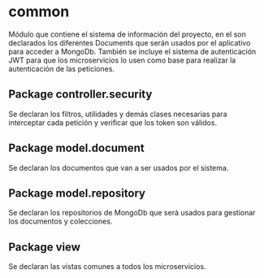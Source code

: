 # common
Módulo que contiene el sistema de información del proyecto, en el son declarados los diferentes Documents que serán usados
por el aplicativo para acceder a MongoDb. También se incluye el sistema de autenticación JWT para que los microservicios
lo usen como base para realizar la autenticación de las peticiones.

## Package controller.security
Se declaran los filtros, utilidades y demás clases necesarias para interceptar cada petición y verificar que los token son válidos.

## Package model.document
Se declaran los documentos que van a ser usados por el sistema.

## Package model.repository
Se declaran los repositorios de MongoDb que será usados para gestionar los documentos y colecciones.

## Package view
Se declaran las vistas comunes a todos los microservicios.


